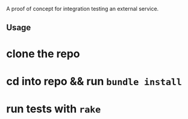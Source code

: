A proof of concept for integration testing an external service.

## Usage

# clone the repo
# cd into repo && run `bundle install`
# run tests with `rake`
